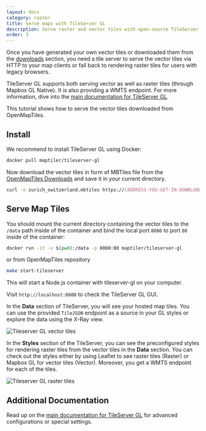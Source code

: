 ```yaml
---
layout: docs
category: raster
title: Serve maps with TileServer GL
description: Serve raster and vector tiles with open-source TileServer GL
order: 3
---
```


Once you have generated your own vector tiles or downloaded them from the [downloads](http://openmaptiles.org/downloads) section, you need a tile server to serve the vector tiles via HTTP to your map clients or fall back to rendering raster tiles for users with legacy browsers.

TileServer GL supports both serving vector as well as raster tiles (through Mapbox GL Native). It is also providing a WMTS endpoint. For more information, dive into the [main documentation for TileServer GL](https://tileserver.readthedocs.io/en/latest/).

This tutorial shows how to serve the vector tiles downloaded from OpenMapTiles.

## Install

We recommend to install TileServer GL using Docker:

```bash
docker pull maptiler/tileserver-gl
```

Now download the vector tiles in form of MBTiles file from the [OpenMapTiles Downloads](https://data.maptiler.com/downloads/) and save it in your current directory.

```bash
curl -o zurich_switzerland.mbtiles https://[ADDRESS-YOU-GET-IN-DOWNLOADS]
```

## Serve Map Tiles

You should mount the current directory containing the vector tiles to the `/data` path inside of the container and bind the local port `8080` to port `80` inside of the container:

```bash
docker run -it -v $(pwd):/data -p 8080:80 maptiler/tileserver-gl
```

or from OpenMapTiles repository

```bash
make start-tileserver
```

This will start a Node.js container with tileserver-gl on your computer.

Visit `http://localhost:8080` to check the TileServer GL GUI.

In the **Data** section of TileServer, you will see your hosted map tiles. You can use the provided `TileJSON` endpoint as a source in your GL styles or explore the data using the X-Ray view.

![Tileserver GL vector tiles](/media/tileserver_gl_vector_tiles.png)

In the **Styles** section of the TileServer, you can see the preconfigured styles for rendering raster tiles from the vector tiles in the **Data** section. You can check out the styles either by using Leaflet to see raster tiles (Raster) or Mapbox GL for vector tiles (Vector). Moreover, you get a WMTS endpoint for each of the tiles.

![Tileserver GL raster tiles](/media/tileserver_gl_styles.png)

## Additional Documentation

Read up on the [main documentation for TileServer GL](https://tileserver.readthedocs.io/en/latest/) for advanced configurations or special settings.
